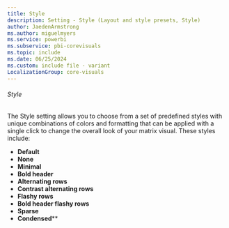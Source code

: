 ```yaml
---
title: Style
description: Setting - Style (Layout and style presets, Style)
author: JaedenArmstrong
ms.author: miguelmyers
ms.service: powerbi
ms.subservice: pbi-corevisuals
ms.topic: include
ms.date: 06/25/2024
ms.custom: include file - variant
LocalizationGroup: core-visuals
---
```

###### Style

The Style setting allows you to choose from a set of predefined styles with unique combinations of colors and formatting that can be applied with a single click to change the overall look of your matrix visual. These styles include:
- **Default**
- **None**
- **Minimal**
- **Bold header**
- **Alternating rows**
- **Contrast alternating rows**
- **Flashy rows**
- **Bold header flashy rows**
- **Sparse**
- **Condensed****
